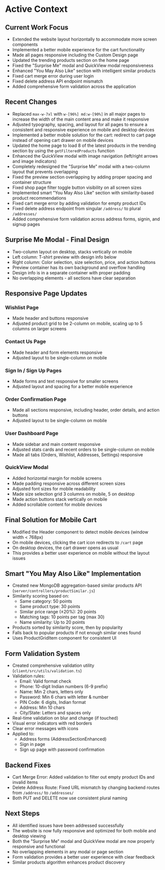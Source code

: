 # Active Context

## Current Work Focus
- Extended the website layout horizontally to accommodate more screen components
- Implemented a better mobile experience for the cart functionality
- Made all pages responsive including the Custom Design page
- Updated the trending products section on the home page
- Fixed the "Surprise Me" modal and QuickView modal responsiveness
- Enhanced "You May Also Like" section with intelligent similar products
- Fixed cart merge error during user login
- Fixed delete address API endpoint mismatch
- Added comprehensive form validation across the application

## Recent Changes
- Replaced `max-w-7xl` with `w-[96%] md:w-[90%]` in all major pages to increase the width of the main content area and make it responsive
- Adjusted typography, spacing, and layout for all pages to ensure a consistent and responsive experience on mobile and desktop devices
- Implemented a better mobile solution for the cart: redirect to cart page instead of opening cart drawer on mobile devices
- Updated the home page to load 8 of the latest products in the trending section by using the `getFilteredProducts` function
- Enhanced the QuickView modal with image navigation (left/right arrows and image indicators)
- Completely redesigned the "Surprise Me" modal with a two-column layout that prevents overlapping
- Fixed the preview section overlapping by adding proper spacing and container structure
- Fixed shop page filter toggle button visibility on all screen sizes
- Implemented smart "You May Also Like" section with similarity-based product recommendations
- Fixed cart merge error by adding validation for empty product IDs
- Fixed delete address endpoint from singular `/address/` to plural `/addresses/`
- Added comprehensive form validation across address forms, signin, and signup pages

## Surprise Me Modal - Final Design
- Two-column layout on desktop, stacks vertically on mobile
- Left column: T-shirt preview with design info below
- Right column: Color selection, size selection, price, and action buttons
- Preview container has its own background and overflow handling
- Design info is in a separate container with proper padding
- No overlapping elements - all sections have clear separation

## Responsive Page Updates

### Wishlist Page
- Made header and buttons responsive
- Adjusted product grid to be 2-column on mobile, scaling up to 5 columns on larger screens

### Contact Us Page
- Made header and form elements responsive
- Adjusted layout to be single-column on mobile

### Sign In / Sign Up Pages
- Made forms and text responsive for smaller screens
- Adjusted layout and spacing for a better mobile experience

### Order Confirmation Page
- Made all sections responsive, including header, order details, and action buttons
- Adjusted layout to be single-column on mobile

### User Dashboard Page
- Made sidebar and main content responsive
- Adjusted stats cards and recent orders to be single-column on mobile
- Made all tabs (Orders, Wishlist, Addresses, Settings) responsive

### QuickView Modal
- Added horizontal margin for mobile screens
- Made padding responsive across different screen sizes
- Adjusted font sizes for mobile readability
- Made size selection grid 3 columns on mobile, 5 on desktop
- Made action buttons stack vertically on mobile
- Added scrollable content for mobile devices

## Final Solution for Mobile Cart
- Modified the Header component to detect mobile devices (window width < 768px)
- On mobile devices, clicking the cart icon redirects to `/cart` page
- On desktop devices, the cart drawer opens as usual
- This provides a better user experience on mobile without the layout issues

## Smart "You May Also Like" Implementation
- Created new MongoDB aggregation-based similar products API (`server/controllers/productSimilar.js`)
- Similarity scoring based on:
  - Same category: 50 points
  - Same product type: 30 points
  - Similar price range (±20%): 20 points
  - Matching tags: 10 points per tag (max 30)
  - Name similarity: Up to 20 points
- Products sorted by similarity score, then by popularity
- Falls back to popular products if not enough similar ones found
- Uses ProductGridItem component for consistent UI

## Form Validation System
- Created comprehensive validation utility (`client/src/utils/validation.ts`)
- Validation rules:
  - Email: Valid format check
  - Phone: 10-digit Indian numbers (6-9 prefix)
  - Name: Min 2 chars, letters only
  - Password: Min 6 chars with letter & number
  - PIN Code: 6 digits, Indian format
  - Address: Min 10 chars
  - City/State: Letters and spaces only
- Real-time validation on blur and change (if touched)
- Visual error indicators with red borders
- Clear error messages with icons
- Applied to:
  - Address forms (AddressSectionEnhanced)
  - Sign in page
  - Sign up page with password confirmation

## Backend Fixes
- Cart Merge Error: Added validation to filter out empty product IDs and invalid items
- Delete Address Route: Fixed URL mismatch by changing backend routes from `/address/` to `/addresses/`
- Both PUT and DELETE now use consistent plural naming

## Next Steps
- All identified issues have been addressed successfully
- The website is now fully responsive and optimized for both mobile and desktop viewing
- Both the "Surprise Me" modal and QuickView modal are now properly responsive and functional
- No overlapping elements in any modal or page section
- Form validation provides a better user experience with clear feedback
- Similar products algorithm enhances product discovery
